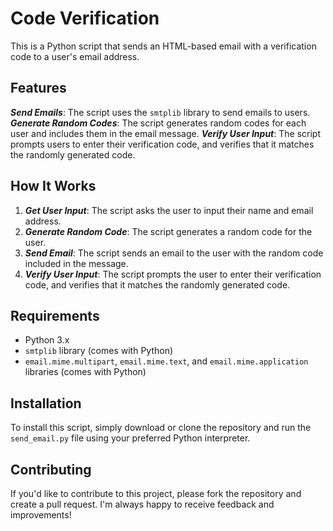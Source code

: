# Code Verification
This is a Python script that sends an HTML-based email with a verification code to a user's email address.

## Features
***Send Emails***: The script uses the `smtplib` library to send emails to users.
***Generate Random Codes***: The script generates random codes for each user and includes them in the email message.
***Verify User Input***: The script prompts users to enter their verification code, and verifies that it matches the randomly generated code.

## How It Works
1. ***Get User Input***: The script asks the user to input their name and email address.
2. ***Generate Random Code***: The script generates a random code for the user.
3. ***Send Email***: The script sends an email to the user with the random code included in the message.
4. ***Verify User Input***: The script prompts the user to enter their verification code, and verifies that it matches the randomly generated code.

## Requirements
* Python 3.x
* `smtplib` library (comes with Python)
* `email.mime.multipart`, `email.mime.text`, and `email.mime.application` libraries (comes with Python)

## Installation
To install this script, simply download or clone the repository and run the `send_email.py` file using your preferred Python interpreter.

## Contributing
If you'd like to contribute to this project, please fork the repository and create a pull request. I'm always happy to receive feedback and improvements!
